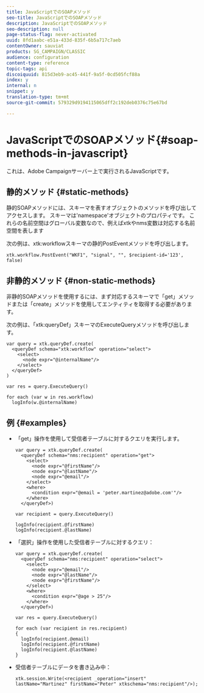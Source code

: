 ```yaml
---
title: JavaScriptでのSOAPメソッド
seo-title: JavaScriptでのSOAPメソッド
description: JavaScriptでのSOAPメソッド
seo-description: null
page-status-flag: never-activated
uuid: 8fd1aabc-e51a-433d-835f-6b5a717c7aeb
contentOwner: sauviat
products: SG_CAMPAIGN/CLASSIC
audience: configuration
content-type: reference
topic-tags: api
discoiquuid: 815d3eb9-ac45-441f-9a5f-0cd505fcf88a
index: y
internal: n
snippet: y
translation-type: tm+mt
source-git-commit: 579329d9194115065dff2c192deb0376c75e67bd

---
```



# JavaScriptでのSOAPメソッド{#soap-methods-in-javascript}

これは、Adobe Campaignサーバー上で実行されるJavaScriptです。

## 静的メソッド {#static-methods}

静的SOAPメソッドには、スキーマを表すオブジェクトのメソッドを呼び出してアクセスします。 スキーマは&#39;namespace&#39;オブジェクトのプロパティです。 これらの名前空間はグローバル変数なので、例えばxtkやnms変数は対応する名前空間を表します

次の例は、xtk:workflowスキーマの静的PostEventメソッドを呼び出します。

```
xtk.workflow.PostEvent("WKF1", "signal", "", $recipient-id='123', false) 
```

## 非静的メソッド {#non-static-methods}

非静的SOAPメソッドを使用するには、まず対応するスキーマで「get」メソッドまたは「create」メソッドを使用してエンティティを取得する必要があります。

次の例は、「xtk:queryDef」スキーマのExecuteQueryメソッドを呼び出します。

```
var query = xtk.queryDef.create(
  <queryDef schema="xtk:workflow" operation="select">
    <select>
      <node expr="@internalName"/>
    </select>
  </queryDef>
)

var res = query.ExecuteQuery()

for each (var w in res.workflow) 
  logInfo(w.@internalName)
```

## 例 {#examples}

* 「get」操作を使用して受信者テーブルに対するクエリを実行します。

   ```
   var query = xtk.queryDef.create(  
     <queryDef schema="nms:recipient" operation="get">    
       <select>      
         <node expr="@firstName"/>      
         <node expr="@lastName"/>      
         <node expr="@email"/>    
       </select>    
       <where>      
         <condition expr="@email = 'peter.martinez@adobe.com'"/>    
       </where>  
     </queryDef>)
   
   var recipient = query.ExecuteQuery()
   
   logInfo(recipient.@firstName)
   logInfo(recipient.@lastName)
   ```

* 「選択」操作を使用した受信者テーブルに対するクエリ：

   ```
   var query = xtk.queryDef.create(  
     <queryDef schema="nms:recipient" operation="select">    
       <select>      
         <node expr="@email"/>      
         <node expr="@lastName"/>      
         <node expr="@firstName"/>    
       </select>    
       <where>      
         <condition expr="@age > 25"/>    
       </where>    
     </queryDef>)
   
   var res = query.ExecuteQuery()
   
   for each (var recipient in res.recipient) 
   {  
     logInfo(recipient.@email)  
     logInfo(recipient.@firstName)  
     logInfo(recipient.@lastName)
   }
   ```

* 受信者テーブルにデータを書き込み中：

   ```
   xtk.session.Write(<recipient _operation="insert" lastName="Martinez" firstName="Peter" xtkschema="nms:recipient"/>);
   ```

